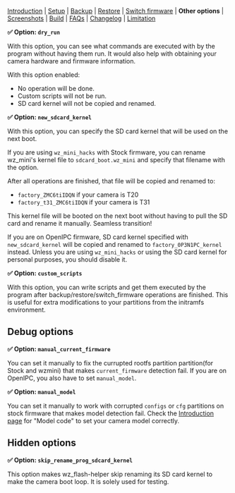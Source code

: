 [Introduction](README.md) | [Setup](README_setup.md) | [Backup](README_backup.md) | [Restore](README_restore.md) | [Switch firmware](README_switch_firmware.md) | **Other options** | [Screenshots](README_screenshots.md) | [Build](README_build.md) | [FAQs](README_FAQs.md) | [Changelog](Changelog.md) | [Limitation](Limitation.md)

**✅ Option: `dry_run`**

With this option, you can see what commands are executed with by the program without having them run. It would also help with obtaining your camera hardware and firmware information.

With this option enabled:

- No operation will be done.
- Custom scripts will not be run.
- SD card kernel will not be copied and renamed.

**✅ Option: `new_sdcard_kernel`**

With this option, you can specify the SD card kernel that will be used on the next boot.

If you are using `wz_mini_hacks` with Stock firmware, you can rename wz_mini's kernel file to `sdcard_boot.wz_mini` and specify that filename with the option.

After all operations are finished, that file will be copied and renamed to:

- `factory_ZMC6tiIDQN` if your camera is T20
- `factory_t31_ZMC6tiIDQN` if your camera is T31

This kernel file will be booted on the next boot without having to pull the SD card and rename it manually. Seamless transition!

If you are on OpenIPC firmware, SD card kernel specified with `new_sdcard_kernel` will be copied and renamed to `factory_0P3N1PC_kernel` instead. Unless you are using `wz_mini_hacks` or using the SD card kernel for personal purposes, you should disable it.

**✅ Option: `custom_scripts`**

With this option, you can write scripts and get them executed by the program after backup/restore/switch_firmware operations are finished. This is useful for extra modifications to your partitions from the initramfs environment.

## Debug options

**✅ Option: `manual_current_firmware`**

You can set it manually to fix the currupted rootfs partition partition(for Stock and wzmini) that makes `current_firmware` detection fail. If you are on OpenIPC, you also have to set `manual_model`.


**✅ Option: `manual_model`**

You can set it manually to work with corrupted `configs` or `cfg` partitions on stock firmware that makes model detection fail. Check the [Introduction page](README.md) for "Model code" to set your camera model correctly.

## Hidden options

**✅ Option: `skip_rename_prog_sdcard_kernel`**

This option makes wz_flash-helper skip renaming its SD card kernel to make the camera boot loop. It is solely used for testing.
